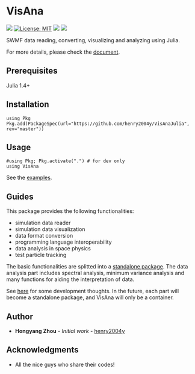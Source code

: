 # VisAna
[![](https://travis-ci.com/henry2004y/VisAnaJulia.svg?branch=master)][travis-url]
[![License: MIT](https://img.shields.io/badge/License-MIT-green.svg)](LICENSE)
[![](https://img.shields.io/badge/docs-latest-blue.svg)][VisAna-doc]
[![][codecov-img]][codecov-url]

SWMF data reading, converting, visualizing and analyzing using Julia.

For more details, please check the [document][VisAna-doc].

## Prerequisites

Julia 1.4+

## Installation
```
using Pkg
Pkg.add(PackageSpec(url="https://github.com/henry2004y/VisAnaJulia", rev="master"))
```

## Usage
```
#using Pkg; Pkg.activate(".") # for dev only
using VisAna
```

See the [examples](docs/src/man/examples.md).

## Guides

This package provides the following functionalities:
  * simulation data reader
  * simulation data visualization
  * data format conversion
  * programming language interoperability
  * data analysis in space physics
  * test particle tracking

The basic functionalities are splitted into a [standalone package](https://github.com/henry2004y/SWMF).
The data analysis part includes spectral analysis, minimum variance analysis and
many functions for aiding the interpretation of data.

See [here](docs/src/man/guide.md) for some development thoughts.
In the future, each part will become a standalone package, and VisAna will only be a container.

## Author

* **Hongyang Zhou** - *Initial work* - [henry2004y](https://github.com/henry2004y)

## Acknowledgments

* All the nice guys who share their codes!

[travis-url]: https://travis-ci.com/henry2004y/VisAnaJulia/builds/
[codecov-img]: https://codecov.io/gh/henry2004y/VisAnaJulia/branch/master/graph/badge.svg
[codecov-url]: https://codecov.io/gh/henry2004y/VisAnaJulia
[VisAna-doc]: https://henry2004y.github.io/VisAnaJulia/dev
